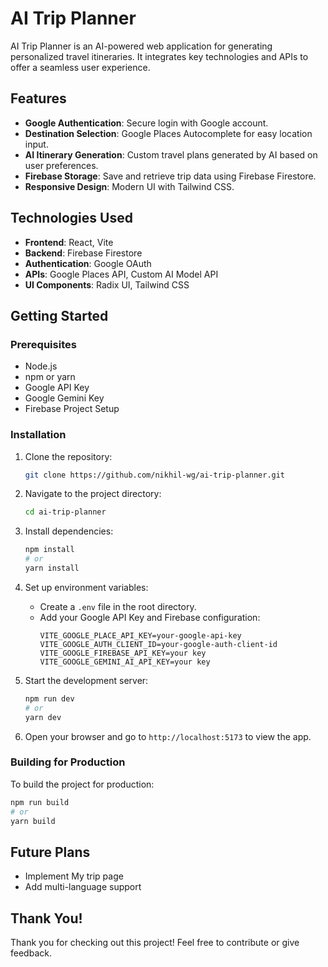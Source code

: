 # AI Trip Planner

AI Trip Planner is an AI-powered web application for generating personalized travel itineraries. It integrates key technologies and APIs to offer a seamless user experience.

## Features

- **Google Authentication**: Secure login with Google account.
- **Destination Selection**: Google Places Autocomplete for easy location input.
- **AI Itinerary Generation**: Custom travel plans generated by AI based on user preferences.
- **Firebase Storage**: Save and retrieve trip data using Firebase Firestore.
- **Responsive Design**: Modern UI with Tailwind CSS.

## Technologies Used

- **Frontend**: React, Vite
- **Backend**: Firebase Firestore
- **Authentication**: Google OAuth
- **APIs**: Google Places API, Custom AI Model API
- **UI Components**: Radix UI, Tailwind CSS

## Getting Started

### Prerequisites

- Node.js
- npm or yarn
- Google API Key
- Google Gemini Key
- Firebase Project Setup

### Installation

1. Clone the repository:
   ```bash
   git clone https://github.com/nikhil-wg/ai-trip-planner.git
   ```

2. Navigate to the project directory:
   ```bash
   cd ai-trip-planner
   ```

3. Install dependencies:
   ```bash
   npm install
   # or
   yarn install
   ```

4. Set up environment variables:
   - Create a `.env` file in the root directory.
   - Add your Google API Key and Firebase configuration:
     ```env
     VITE_GOOGLE_PLACE_API_KEY=your-google-api-key
     VITE_GOOGLE_AUTH_CLIENT_ID=your-google-auth-client-id
     VITE_GOOGLE_FIREBASE_API_KEY=your key
     VITE_GOOGLE_GEMINI_AI_API_KEY=your key
     ```

5. Start the development server:
   ```bash
   npm run dev
   # or
   yarn dev
   ```

6. Open your browser and go to `http://localhost:5173` to view the app.

### Building for Production

To build the project for production:
```bash
npm run build
# or
yarn build
```

## Future Plans
- Implement My trip page 
- Add multi-language support

## Thank You!
Thank you for checking out this project! Feel free to contribute or give feedback.


